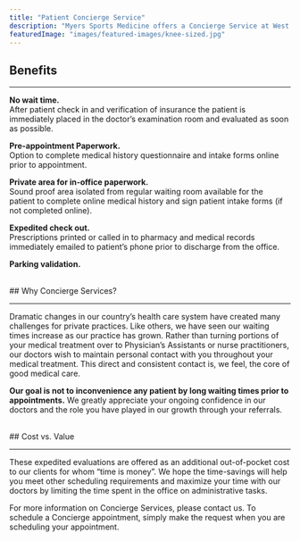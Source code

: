 ```yaml
---
title: "Patient Concierge Service"
description: "Myers Sports Medicine offers a Concierge Service at West Paces Office in Atlanta, Georgia"
featuredImage: "images/featured-images/knee-sized.jpg"
---
```


## Benefits
<hr>

**No wait time.** <br>
After patient check in and verification of insurance the patient is immediately placed in 
the doctor’s examination room and evaluated as soon as possible.

**Pre-appointment Paperwork.** <br>
Option to complete medical history questionnaire and intake 
forms online prior to appointment.

**Private area for in-office paperwork.**  <br>
Sound proof area isolated from regular waiting 
room available for the patient to complete online medical history and sign patient intake 
forms (if not completed online).

**Expedited check out.**  <br>
Prescriptions printed or called in to pharmacy and medical records 
immediately emailed to patient’s phone prior to discharge from the office.

**Parking validation.**

<br>
## Why Concierge Services?
<hr>
Dramatic changes in our country’s health care system have created many challenges for 
private practices. Like others, we have seen our waiting times increase as our practice 
has grown. Rather than turning portions of your medical treatment over to Physician’s 
Assistants or nurse practitioners, our doctors wish to maintain personal contact with you 
throughout your medical treatment.  This direct and consistent contact is, we feel, the 
core of good medical care.

**Our goal is not to inconvenience any patient by long waiting times prior to appointments.** 
We greatly appreciate your ongoing confidence in our doctors and the role you have played 
in our growth through your referrals.

<br>
## Cost vs. Value
<hr>
These expedited evaluations are offered as an additional out-of-pocket cost to our 
clients for whom “time is money”. We hope the time-savings will help you meet other 
scheduling requirements and maximize your time with our doctors by limiting the time 
spent in the office on administrative tasks.

For more information on Concierge Services, please contact us. To schedule a Concierge 
appointment, simply make the request when you are scheduling your appointment.
